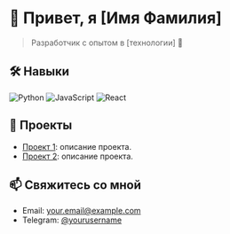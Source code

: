# 👋 Привет, я [Имя Фамилия]

> Разработчик с опытом в [технологии] 🚀

## 🛠 Навыки
![Python](https://img.shields.io/badge/-Python-blue?style=flat&logo=python)
![JavaScript](https://img.shields.io/badge/-JavaScript-yellow?style=flat&logo=javascript)
![React](https://img.shields.io/badge/-React-black?style=flat&logo=react)

## 🌟 Проекты
- [Проект 1](ссылка): описание проекта.
- [Проект 2](ссылка): описание проекта.

## 📫 Свяжитесь со мной
- Email: your.email@example.com
- Telegram: [@yourusername](ссылка)
